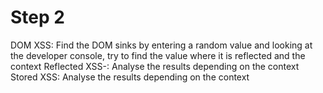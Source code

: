 # Step 2

DOM XSS: Find the DOM sinks by entering a random value and looking at the developer console, try to find the value where it is reflected and the context
Reflected XSS-: Analyse the results depending on the context
Stored XSS: Analyse the results depending on the context